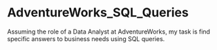 # AdventureWorks_SQL_Queries
Assuming the role of a Data Analyst at AdventureWorks, my task is find specific answers to business needs using SQL queries.
